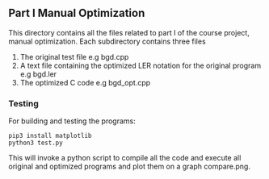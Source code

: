 ## Part I Manual Optimization

This directory contains all the files related to part I of the course project, manual optimization. Each subdirectory contains three files
1. The original test file e.g bgd.cpp
2. A text file containing the optimized LER notation for the original program e.g bgd.ler
3. The optimized C code e.g bgd_opt.cpp

### Testing
For building and testing the programs:
```
pip3 install matplotlib
python3 test.py
```
This will invoke a python script to compile all the code and execute all original and optimized programs and plot them on a graph compare.png.
